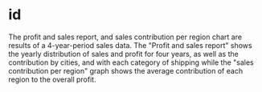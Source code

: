 # id
The profit and sales report, and sales contribution per region chart are results of a 4-year-period sales data. The
"Profit and sales report" shows the yearly distribution of sales and profit for four years, as well as the contribution by cities, and with each category of shipping while the  "sales contribution per region" graph shows the average contribution of each region to the overall profit.  
